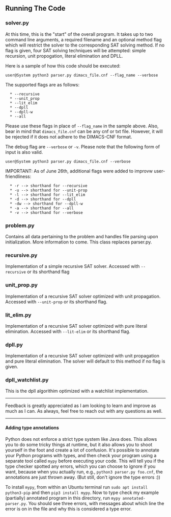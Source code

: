 ## Running The Code 

### solver.py 
  At this time, this is the "start" of the overall program. It takes up to two command line arguments, a required filename and an
  optional method flag which will restrict the solver to the corresponding SAT solving method. If no flag is given, four SAT solving techniques will be attempted:
  simple recursion, unit propogation, literal elimination and DPLL.
  
  Here is a sample of how this code should be executed:
  
  `user@System python3 parser.py dimacs_file.cnf --flag_name --verbose`
  
  The supported flags are as follows:
  
      * --recursive
      * --unit_prop 
      * --lit_elim  
      * --dpll 
      * --dpll-w
      * --all
    
   Please use these flags in place of `--flag_name` in the sample above.
   Also, bear in mind that `dimacs_file.cnf` can be any cnf or txt file. However, it will be rejected if it does not adhere to the DIMACS-CNF format.
   
   The debug flag are `--verbose` or `-v`. 
   Please note that the following form of input is also valid.
   
   `user@System python3 parser.py dimacs_file.cnf --verbose`
    
   IMPORTANT: As of June 26th, additional flags were added to improvw user-friendliness:
   
      * -r --> shorthand for --recursive
      * -u --> shorthand for --unit-prop 
      * -l --> shorthand for --lit_elim
      * -d --> shorthand for --dpll
      * -dw --> shorthand for --dpll-w
      * -a --> shorthand for --all
      * -v --> shorthand for --verbose
   
### problem.py
   Contains all data pertaining to the problem and handles file parsing upon initialization. More information to come.
   This class replaces parser.py.
   
### recursive.py 
   Implementation of a simple recursive SAT solver. Accessed with `--recursive` or its shorthand flag
   
### unit_prop.py
   Implementation of a recursive SAT solver optimized with unit propagation. Accessed with `--unit-prop` or its shorthand flag.
   
### lit_elim.py 
   Implementation of a recursive SAT solver optimized with pure literal elimination. Accessed with `--lit-elim` or its shorthand flag.

### dpll.py
   Implementation of a recursive SAT solver optimized with unit propagation and pure literal elimination. The solver will default to this method if no flag is given.

### dpll_watchlist.py
   This is the dpll algorithim optimized with a watchlist implementation.
    
---
    
   Feedback is greatly appreciated as I am looking to learn and improve as much as I can.
   As always, feel free to reach out with any questions as well.
   
---
 
#### Adding type annotations
 
Python does not enforce a strict type system like Java does. This allows you to do some tricky things
at runtime, but it also allows you to shoot yourself in the foot and create a lot of confusion. It's
possible to annotate your Python programs with types, and then check your program using a separate tool 
called `mypy` before executing your code. This will tell you if the type checker spotted any errors,
which you can choose to ignore if you want, because when you actually run, e.g., `python3 parser.py foo.cnf`, 
the annotations are just thrown away. (But still, don't ignore the type errors :))

To install `mypy`, from within an Ubuntu terminal run `sudo apt install python3-pip` and then
`pip3 install mypy`. Now to type check my example (partially) annotated program in this directory,
run `mypy annotated-parser.py`. You should see three errors, with messages about which line the
error is on in the file and why this is considered a type error.
